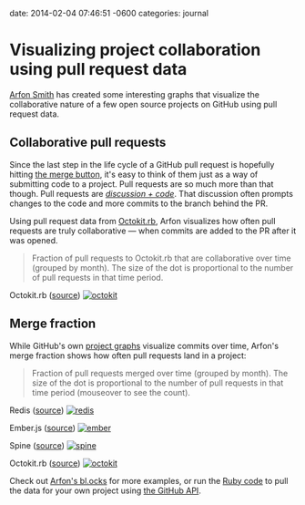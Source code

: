 date: 2014-02-04 07:46:51 -0600
categories: journal

# Visualizing project collaboration using pull request data

[Arfon Smith][arfon] has created some interesting graphs that visualize the
collaborative nature of a few open source projects on GitHub using pull request
data.

## Collaborative pull requests

Since the last step in the life cycle of a GitHub pull request is hopefully
hitting [the merge button][merge], it's easy to think of them just as a way of
submitting code to a project. Pull requests are so much more than that though.
Pull requests are [_discussion + code_][pr-20]. That discussion often prompts
changes to the code and more commits to the branch behind the PR.

Using pull request data from [Octokit.rb][], Arfon visualizes how often pull
requests are truly collaborative &mdash; when commits are added to the PR after
it was opened.

> Fraction of pull requests to Octokit.rb that are collaborative over time
> (grouped by month). The size of the dot is proportional to the number of pull
> requests in that time period.

Octokit.rb ([source][octokit-source])
[![octokit][octokit-pr-img]][octokit-pr-full]

## Merge fraction

While GitHub's own [project graphs][graphs] visualize commits over time, Arfon's
merge fraction shows how often pull requests land in a project:

> Fraction of pull requests merged over time (grouped by month). The size of
> the dot is proportional to the number of pull requests in that time period
> (mouseover to see the count).

Redis ([source][redis-source])
[![redis][redis-merge-img]][redis-full]

Ember.js ([source][ember-source])
[![ember][ember-merge-img]][ember-full]

Spine ([source][spine-source])
[![spine][spine-merge-img]][spine-full]

Octokit.rb ([source][octokit-source])
[![octokit][octokit-merge-img]][octokit-full]

Check out [Arfon's bl.ocks][blocks] for more examples, or run the [Ruby code][]
to pull the data for your own project using [the GitHub API][api].


[arfon]: https://twitter.com/arfon
[Octokit.rb]: https://github.com/octokit/octokitr.b
[redis-full]: http://bl.ocks.org/arfon/raw/8726394/
[ember-full]: http://bl.ocks.org/arfon/raw/8786799/
[spine-full]: http://bl.ocks.org/arfon/raw/8726404/
[octokit-full]: http://bl.ocks.org/arfon/raw/8726394/
[redis-source]: http://bl.ocks.org/arfon/8726394/
[ember-source]: http://bl.ocks.org/arfon/8786799/
[spine-source]: http://bl.ocks.org/arfon/8726404/
[octokit-source]: http://bl.ocks.org/arfon/8726394/
[redis-merge-img]: http://cl.ly/image/0q222D1y2w18/redis-merge-fraction.png
[ember-merge-img]: http://cl.ly/image/2e1C3D1S253q/ember-merge-fraction.png
[spine-merge-img]: http://cl.ly/image/3I2N1Z3g1Z3N/spine-merge-fraction.png
[octokit-merge-img]: http://cl.ly/image/0e2e2S0x2S1B/octokit-merge-fraction.png
[octokit-pr-full]: http://bl.ocks.org/arfon/raw/8726267/
[octokit-pr-source]: http://bl.ocks.org/arfon/8726267
[octokit-pr-img]: http://cl.ly/image/2T3r2Z1d2u3h/octokit-pr.png
[graphs]: https://github.com/octokit/octokit.rb/graphs
[merge]: https://github.com/blog/843-the-merge-button
[pr-20]: https://github.com/blog/712-pull-requests-2-0
[blocks]: http://bl.ocks.org/arfon
[Ruby code]: https://gist.github.com/arfon/8726472
[api]: http://developer.github.com
